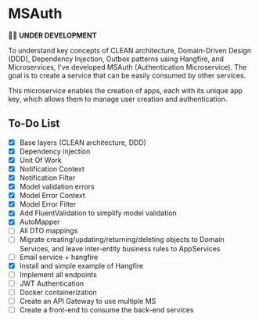 # MSAuth

👨‍💻 **UNDER DEVELOPMENT**

To understand key concepts of CLEAN architecture, Domain-Driven Design (DDD), Dependency Injection, Outbox patterns using Hangfire, and Microservices, I've developed MSAuth (Authentication Microservice). The goal is to create a service that can be easily consumed by other services.

This microservice enables the creation of apps, each with its unique app key, which allows them to manage user creation and authentication.

## To-Do List

- [X] Base layers (CLEAN architecture, DDD)
- [x] Dependency injection
- [X] Unit Of Work
- [X] Notification Context
- [X] Notification Filter
- [X] Model validation errors
- [X] Model Error Context
- [X] Model Error Filter
- [X] Add FluentValidation to simplify model validation
- [X] AutoMapper
- [ ] All DTO mappings
- [ ] Migrate creating/updating/returning/deleting objects to Domain Services, and leave inter-entity business rules to AppServices
- [ ] Email service + hangfire
- [X] Install and simple example of Hangfire
- [ ] Implement all endpoints
- [ ] JWT Authentication
- [ ] Docker containerization
- [ ] Create an API Gateway to use multiple MS
- [ ] Create a front-end to consume the back-end services
